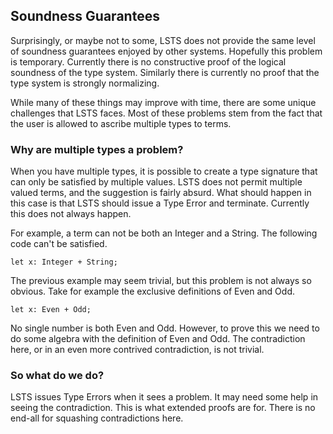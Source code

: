 ## Soundness Guarantees

Surprisingly, or maybe not to some, LSTS does not provide the same level of soundness guarantees enjoyed by other systems.
Hopefully this problem is temporary.
Currently there is no constructive proof of the logical soundness of the type system.
Similarly there is currently no proof that the type system is strongly normalizing.

While many of these things may improve with time, there are some unique challenges that LSTS faces.
Most of these problems stem from the fact that the user is allowed to ascribe multiple types to terms.

### Why are multiple types a problem?

When you have multiple types, it is possible to create a type signature that can only be satisfied by multiple values.
LSTS does not permit multiple valued terms, and the suggestion is fairly absurd.
What should happen in this case is that LSTS should issue a Type Error and terminate.
Currently this does not always happen.

For example, a term can not be both an Integer and a String. The following code can't be satisfied.

```lsts
let x: Integer + String;
```

The previous example may seem trivial, but this problem is not always so obvious.
Take for example the exclusive definitions of Even and Odd.

```lsts
let x: Even + Odd;
```

No single number is both Even and Odd.
However, to prove this we need to do some algebra with the definition of Even and Odd.
The contradiction here, or in an even more contrived contradiction, is not trivial.

### So what do we do?

LSTS issues Type Errors when it sees a problem.
It may need some help in seeing the contradiction.
This is what extended proofs are for.
There is no end-all for squashing contradictions here.
